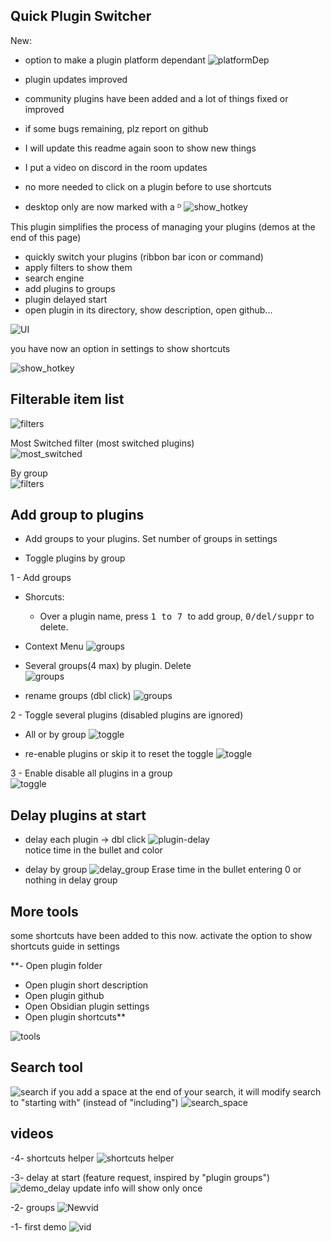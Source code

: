 ## Quick Plugin Switcher

New: 
- option to make a plugin platform dependant
![platformDep](img/platformDep.jpg)
- plugin updates improved
- community plugins have been added and a lot of things fixed or improved
- if some bugs remaining, plz report on github
- I will update this readme again soon to show new things
- I put a video on discord in the room updates

- no more needed to click on a plugin before to use shortcuts  
- desktop only are now marked with a ᴰ
![show_hotkey](img/desktopOnly.jpg)

This plugin simplifies the process of managing your plugins (demos at the end of this page)

- quickly switch your plugins (ribbon bar icon or command)  
- apply filters to show them  
- search engine
- add plugins to groups
- plugin delayed start
- open plugin in its directory, show description, open github...
  
![UI](img/UI.jpg)

you have now an option in settings to show shortcuts

![show_hotkey](img/show_hotkey_desc.jpg)


## Filterable item list    

![filters](img/filters.jpg) 
  
Most Switched filter (most switched plugins)   
![most_switched](img/most-switched.jpg)
  
By group  
![filters](img/show_by_group.jpg)
  
  
## Add group to **plugins**

- Add groups to your plugins. Set number of groups in settings

- Toggle plugins by group   
  
1 - Add groups
  - Shorcuts:
    - Over a plugin name, press</b> <kbd>1 to 7 </kbd> to add group, <kbd>0/del/suppr</kbd> to delete.
   
  - Context Menu
![groups](img/item_context_menu.jpg)

- Several groups(4 max) by plugin. Delete  
![groups](img/several_groups.jpg) 
  
- rename groups (dbl click)
![groups](img/rename.jpg)
  
2 - Toggle several plugins (disabled plugins are ignored) 
      
- All or by group
![toggle](img/toggle-plugins-by-group.jpg)

- re-enable plugins or skip it to reset the toggle
![toggle](img/re-enable.jpg)  

3 - Enable disable all plugins in a group  
![toggle](img/togglePluginsInGroup.jpeg)  

## Delay plugins at start

- delay each plugin → dbl click
![plugin-delay](img/plugin-delay.jpg)  
notice time in the bullet and color

- delay by group
![delay_group](img/delay_group.jpg)
Erase time in the bullet entering 0 or nothing in delay group

## More tools

some shortcuts have been added to this now. activate the option to show shortcuts guide in settings 

**- Open plugin folder
- Open plugin short description
- Open plugin github
- Open Obsidian plugin settings
- Open plugin shortcuts**

![tools](img/tools.jpg)

## Search tool

![search](img/search.jpg)
if you add a space at the end of your search, it will modify search to "starting with" (instead of "including")
![search_space](img/search_space.jpg)

## videos

-4- shortcuts helper
![shortcuts helper](gif/shortcuts_helper.gif)

-3- delay at start (feature request, inspired by "plugin groups")
![demo_delay](gif/demo_delay.gif)
update info will show only once

-2- groups
![Newvid](gif/multi-group-rename.gif)

-1- first demo
![vid](gif/demo.gif)  
